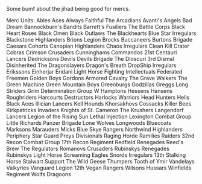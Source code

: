 Some bumf about the jihad being good for mercs. 


Merc Units:
Ables Aces
Always Faithful
The Arcadians
Avanti's Angels
Bad Dream
Bannockburn's Bandits
Barrett's Fusiliers
The Battle Corps
Black Heart Roses
Black Omen
Black Outlaws
The Blackhearts
Blue Star Irregulars
Blackstone Highlanders
Brions Legion
Brocks Buccaneers
Burtons Brigade
Caesars Cohorts
Canopian Highlanders
Chaos Irregulars
Clean Kill
Crater Cobras
Crimson Crusaders
Cunninghams Commandos
21st Centauri Lancers
Dedricksons Devils
Devils Brigade
The Dioscuri
3rd Dismal Disinherited
The Dragonslayers
Dragon's Breath
DropShip Irregulars
Erikssons Einherjar
Eridani Light Horse
Fighting Intellectuals
Federated Freemen
Golden Boys
Gordons Armored Cavalry
The Grave Walkers
The Green Machine
Green Mountain Boys
Greenburgs Godzillas
Greggs Long Striders
Grim Determination
Group W
Hamptons Hessens
Hansens Roughriders
Harcourts Destructors
Harlocks Warriors
Head Hunters
Hells Black Aces
Illician Lancers
Kell Hounds
Khorsakhovs Cossacks
Killer Bees
Kirkpatricks Invaders
Knights of St. Cameron
The Krushers
Langendorf Lancers
Legion of the Rising Sun
Lethal Injection
Lexington Combat Group
Little Richards Panzer Brigade
Lone Wolves
Longwoods Bluecoats
Marksons Marauders
Micks Blue Skye Rangers
Northwind Highlanders
Periphery Star Guard
Preys Divisionals
Raging Horde
Ramilies Raiders
32nd Recon Combat Group
17th Recon Regiment
Redfield Renegades
Reed's Brew
The Regulators
Romanovs Crusaders
Rubinskys Renegades
Rubinskys Light Horse
Screaming Eagles
Snords Irregulars
13th Stalking Horse
Stalwart Support
The Wild Geese
Thumpers
Tooth of Ymir
Vandelays Valkyries
Vanguard Legion
12th Vegan Rangers
Wilsons Hussars
Winfields Regiment
Wolfs Dragoons
